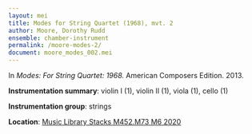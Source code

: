 ```yaml
---
layout: mei
title: Modes for String Quartet (1968), mvt. 2
author: Moore, Dorothy Rudd
ensemble: chamber-instrument
permalink: /moore-modes-2/
document: moore_modes_002.mei
---
```


In *Modes: For String Quartet: 1968.* American Composers Edition. 2013.

**Instrumentation summary**: violin I (1), violin II (1), viola (1), cello (1) 

**Instrumentation group**: strings

**Location**: <a href="https://tufts.primo.exlibrisgroup.com/permalink/01TUN_INST/1kc9gia/alma991018677496803851" target="_blank">Music Library Stacks M452.M73 M6 2020</a>
